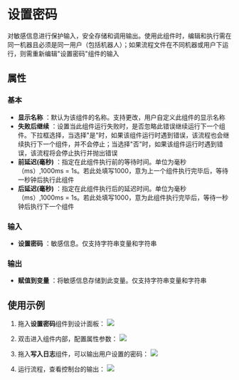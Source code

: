 # 设置密码

对敏感信息进行保护输入，安全存储和调用输出。使用此组件时，编辑和执行需在同一机器且必须是同一用户（包括机器人）；如果流程文件在不同机器或用户下运行，则需重新编辑&quot;设置密码&quot;组件的输入

## 属性

### 基本

- **显示名称** ：默认为该组件的名称。支持更改，用户自定义此组件的显示名称
- **失败后继续** ：设置当此组件运行失败时，是否忽略此错误继续运行下一个组件。下拉框选择，当选择"是"时，如果该组件运行时遇到错误，该流程也会继续执行下一个组件，并不会停止；当选择"否"时，如果该组件运行时遇到错误，该流程将会停止执行并抛出错误
- **前延迟(毫秒)** ：指定在此组件执行前的等待时间。单位为毫秒（ms）,1000ms = 1s。若此处填写1000，意为上一个组件执行完毕后，等待一秒钟后执行此组件
- **后延迟(毫秒)** ：指定在此组件执行后的延迟时间。单位为毫秒（ms）,1000ms = 1s。若此处填写1000，意为此组件执行完毕后，等待一秒钟后执行下一个组件

### 输入

- **设置密码** ：敏感信息。仅支持字符串变量和字符串

### 输出

- **赋值到变量** ：将敏感信息存储到此变量。仅支持字符串变量和字符串

## 使用示例

1. 拖入**设置密码**组件到设计面板：
![](https://docimages.blob.core.chinacloudapi.cn/images/Activities/setPassword-1.png)

2. 双击进入组件内部，配置属性参数：
![](https://docimages.blob.core.chinacloudapi.cn/images/Activities/setPassword-2.png)

3. 拖入**写入日志**组件，可以输出用户设置的密码：
![](https://docimages.blob.core.chinacloudapi.cn/images/Activities/setPassword-3.png)

4. 运行流程，查看控制台的输出：
![](https://docimages.blob.core.chinacloudapi.cn/images/Activities/setPassword-4.png)